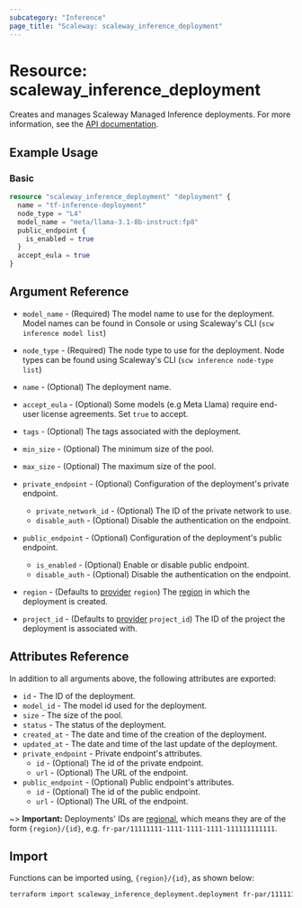 ```yaml
---
subcategory: "Inference"
page_title: "Scaleway: scaleway_inference_deployment"
---
```


# Resource: scaleway_inference_deployment

Creates and manages Scaleway Managed Inference deployments.
For more information, see the [API documentation](https://www.scaleway.com/en/developers/api/inference/).

## Example Usage

### Basic

```terraform
resource "scaleway_inference_deployment" "deployment" {
  name = "tf-inference-deployment"
  node_type = "L4"
  model_name = "meta/llama-3.1-8b-instruct:fp8"
  public_endpoint {
    is_enabled = true
  }
  accept_eula = true
}
```

## Argument Reference

- `model_name` - (Required) The model name to use for the deployment. Model names can be found in Console or using Scaleway's CLI (`scw inference model list`)
- `node_type` - (Required) The node type to use for the deployment. Node types can be found using Scaleway's CLI (`scw inference node-type list`)
- `name` - (Optional) The deployment name.
- `accept_eula` - (Optional) Some models (e.g Meta Llama) require end-user license agreements. Set `true` to accept.
- `tags` - (Optional) The tags associated with the deployment.
- `min_size` - (Optional) The minimum size of the pool.
- `max_size` - (Optional) The maximum size of the pool.
- `private_endpoint` - (Optional) Configuration of the deployment's private endpoint.
    - `private_network_id` - (Optional) The ID of the private network to use.
    - `disable_auth` - (Optional) Disable the authentication on the endpoint.
- `public_endpoint` - (Optional) Configuration of the deployment's public endpoint.
    - `is_enabled` - (Optional) Enable or disable public endpoint.
    - `disable_auth` - (Optional) Disable the authentication on the endpoint.

- `region` - (Defaults to [provider](../index.md#region) `region`) The [region](../guides/regions_and_zones.md#regions) in which the deployment is created.
- `project_id` - (Defaults to [provider](../index.md#project_id) `project_id`) The ID of the project the deployment is associated with.

## Attributes Reference

In addition to all arguments above, the following attributes are exported:

- `id` - The ID of the deployment.
- `model_id` - The model id used for the deployment.
- `size` - The size of the pool.
- `status` - The status of the deployment.
- `created_at` - The date and time of the creation of the deployment.
- `updated_at` - The date and time of the last update of the deployment.
- `private_endpoint` - Private endpoint's attributes.
    - `id` - (Optional) The id of the private endpoint.
    - `url` - (Optional) The URL of the endpoint.
- `public_endpoint` - (Optional) Public endpoint's attributes.
    - `id` - (Optional) The id of the public endpoint.
    - `url` - (Optional) The URL of the endpoint.

~> **Important:** Deployments' IDs are [regional](../guides/regions_and_zones.md#resource-ids), which means they are of the form `{region}/{id}`, e.g. `fr-par/11111111-1111-1111-1111-111111111111`.


## Import

Functions can be imported using, `{region}/{id}`, as shown below:

```bash
terraform import scaleway_inference_deployment.deployment fr-par/11111111-1111-1111-1111-111111111111
```
